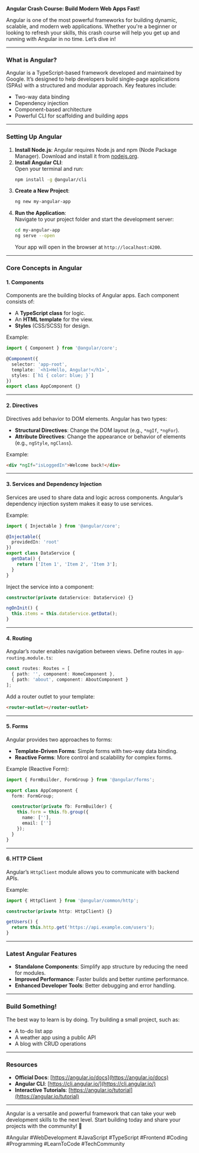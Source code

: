 **Angular Crash Course: Build Modern Web Apps Fast!**  

Angular is one of the most powerful frameworks for building dynamic, scalable, and modern web applications. Whether you're a beginner or looking to refresh your skills, this crash course will help you get up and running with Angular in no time. Let’s dive in!  

---

### **What is Angular?**  
Angular is a TypeScript-based framework developed and maintained by Google. It’s designed to help developers build single-page applications (SPAs) with a structured and modular approach. Key features include:  
- Two-way data binding  
- Dependency injection  
- Component-based architecture  
- Powerful CLI for scaffolding and building apps  

---

### **Setting Up Angular**  
1. **Install Node.js**: Angular requires Node.js and npm (Node Package Manager). Download and install it from [nodejs.org](https://nodejs.org/).  
2. **Install Angular CLI**:  
   Open your terminal and run:  
   ```bash  
   npm install -g @angular/cli  
   ```  
3. **Create a New Project**:  
   ```bash  
   ng new my-angular-app  
   ```  
4. **Run the Application**:  
   Navigate to your project folder and start the development server:  
   ```bash  
   cd my-angular-app  
   ng serve --open  
   ```  
   Your app will open in the browser at `http://localhost:4200`.  

---

### **Core Concepts in Angular**  

#### 1. **Components**  
Components are the building blocks of Angular apps. Each component consists of:  
- A **TypeScript class** for logic.  
- An **HTML template** for the view.  
- **Styles** (CSS/SCSS) for design.  

Example:  
```typescript  
import { Component } from '@angular/core';  

@Component({  
  selector: 'app-root',  
  template: `<h1>Hello, Angular!</h1>`,  
  styles: [`h1 { color: blue; }`]  
})  
export class AppComponent {}  
```  

---

#### 2. **Directives**  
Directives add behavior to DOM elements. Angular has two types:  
- **Structural Directives**: Change the DOM layout (e.g., `*ngIf`, `*ngFor`).  
- **Attribute Directives**: Change the appearance or behavior of elements (e.g., `ngStyle`, `ngClass`).  

Example:  
```html  
<div *ngIf="isLoggedIn">Welcome back!</div>  
```  

---

#### 3. **Services and Dependency Injection**  
Services are used to share data and logic across components. Angular’s dependency injection system makes it easy to use services.  

Example:  
```typescript  
import { Injectable } from '@angular/core';  

@Injectable({  
  providedIn: 'root'  
})  
export class DataService {  
  getData() {  
    return ['Item 1', 'Item 2', 'Item 3'];  
  }  
}  
```  

Inject the service into a component:  
```typescript  
constructor(private dataService: DataService) {}  

ngOnInit() {  
  this.items = this.dataService.getData();  
}  
```  

---

#### 4. **Routing**  
Angular’s router enables navigation between views. Define routes in `app-routing.module.ts`:  
```typescript  
const routes: Routes = [  
  { path: '', component: HomeComponent },  
  { path: 'about', component: AboutComponent }  
];  
```  

Add a router outlet to your template:  
```html  
<router-outlet></router-outlet>  
```  

---

#### 5. **Forms**  
Angular provides two approaches to forms:  
- **Template-Driven Forms**: Simple forms with two-way data binding.  
- **Reactive Forms**: More control and scalability for complex forms.  

Example (Reactive Form):  
```typescript  
import { FormBuilder, FormGroup } from '@angular/forms';  

export class AppComponent {  
  form: FormGroup;  

  constructor(private fb: FormBuilder) {  
    this.form = this.fb.group({  
      name: [''],  
      email: ['']  
    });  
  }  
}  
```  

---

#### 6. **HTTP Client**  
Angular’s `HttpClient` module allows you to communicate with backend APIs.  

Example:  
```typescript  
import { HttpClient } from '@angular/common/http';  

constructor(private http: HttpClient) {}  

getUsers() {  
  return this.http.get('https://api.example.com/users');  
}  
```  

---

### **Latest Angular Features**  
- **Standalone Components**: Simplify app structure by reducing the need for modules.  
- **Improved Performance**: Faster builds and better runtime performance.  
- **Enhanced Developer Tools**: Better debugging and error handling.  

---

### **Build Something!**  
The best way to learn is by doing. Try building a small project, such as:  
- A to-do list app  
- A weather app using a public API  
- A blog with CRUD operations  

---

### **Resources**  
- **Official Docs**: [https://angular.io/docs](https://angular.io/docs)  
- **Angular CLI**: [https://cli.angular.io/](https://cli.angular.io/)  
- **Interactive Tutorials**: [https://angular.io/tutorial](https://angular.io/tutorial)  

---

Angular is a versatile and powerful framework that can take your web development skills to the next level. Start building today and share your projects with the community! 🚀  

#Angular #WebDevelopment #JavaScript #TypeScript #Frontend #Coding #Programming #LearnToCode #TechCommunity